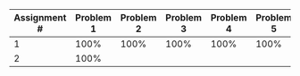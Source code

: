 | Assignment # | Problem 1 | Problem 2 | Problem 3 | Problem 4 | Problem 5 | Problem 6 |
|--------------|-----------|-----------|-----------|-----------|-----------|-----------|
| 1            | 100%      | 100%      | 100%      | 100%      | 100%      | 100%      |
| 2            | 100%      |           |           |           |           |           |
